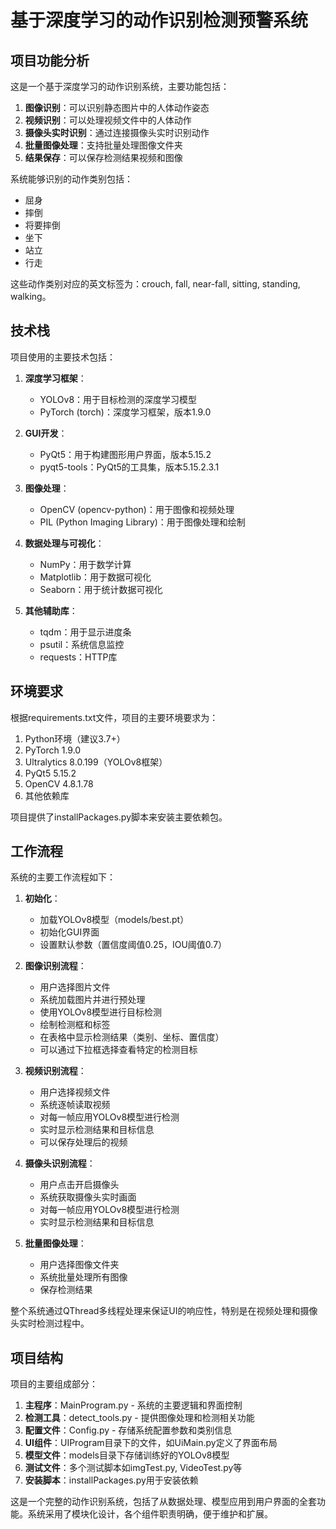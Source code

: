# 基于深度学习的动作识别检测预警系统
## 项目功能分析

这是一个基于深度学习的动作识别系统，主要功能包括：

1. **图像识别**：可以识别静态图片中的人体动作姿态
2. **视频识别**：可以处理视频文件中的人体动作
3. **摄像头实时识别**：通过连接摄像头实时识别动作
4. **批量图像处理**：支持批量处理图像文件夹
5. **结果保存**：可以保存检测结果视频和图像

系统能够识别的动作类别包括：
- 屈身
- 摔倒
- 将要摔倒
- 坐下
- 站立
- 行走

这些动作类别对应的英文标签为：crouch, fall, near-fall, sitting, standing, walking。

## 技术栈

项目使用的主要技术包括：

1. **深度学习框架**：
   - YOLOv8：用于目标检测的深度学习模型
   - PyTorch (torch)：深度学习框架，版本1.9.0

2. **GUI开发**：
   - PyQt5：用于构建图形用户界面，版本5.15.2
   - pyqt5-tools：PyQt5的工具集，版本5.15.2.3.1

3. **图像处理**：
   - OpenCV (opencv-python)：用于图像和视频处理
   - PIL (Python Imaging Library)：用于图像处理和绘制

4. **数据处理与可视化**：
   - NumPy：用于数学计算
   - Matplotlib：用于数据可视化
   - Seaborn：用于统计数据可视化

5. **其他辅助库**：
   - tqdm：用于显示进度条
   - psutil：系统信息监控
   - requests：HTTP库

## 环境要求

根据requirements.txt文件，项目的主要环境要求为：

1. Python环境（建议3.7+）
2. PyTorch 1.9.0
3. Ultralytics 8.0.199（YOLOv8框架）
4. PyQt5 5.15.2
5. OpenCV 4.8.1.78
6. 其他依赖库

项目提供了installPackages.py脚本来安装主要依赖包。

## 工作流程

系统的主要工作流程如下：

1. **初始化**：
   - 加载YOLOv8模型（models/best.pt）
   - 初始化GUI界面
   - 设置默认参数（置信度阈值0.25，IOU阈值0.7）

2. **图像识别流程**：
   - 用户选择图片文件
   - 系统加载图片并进行预处理
   - 使用YOLOv8模型进行目标检测
   - 绘制检测框和标签
   - 在表格中显示检测结果（类别、坐标、置信度）
   - 可以通过下拉框选择查看特定的检测目标

3. **视频识别流程**：
   - 用户选择视频文件
   - 系统逐帧读取视频
   - 对每一帧应用YOLOv8模型进行检测
   - 实时显示检测结果和目标信息
   - 可以保存处理后的视频

4. **摄像头识别流程**：
   - 用户点击开启摄像头
   - 系统获取摄像头实时画面
   - 对每一帧应用YOLOv8模型进行检测
   - 实时显示检测结果和目标信息

5. **批量图像处理**：
   - 用户选择图像文件夹
   - 系统批量处理所有图像
   - 保存检测结果

整个系统通过QThread多线程处理来保证UI的响应性，特别是在视频处理和摄像头实时检测过程中。

## 项目结构

项目的主要组成部分：

1. **主程序**：MainProgram.py - 系统的主要逻辑和界面控制
2. **检测工具**：detect_tools.py - 提供图像处理和检测相关功能
3. **配置文件**：Config.py - 存储系统配置参数和类别信息
4. **UI组件**：UIProgram目录下的文件，如UiMain.py定义了界面布局
5. **模型文件**：models目录下存储训练好的YOLOv8模型
6. **测试文件**：多个测试脚本如imgTest.py, VideoTest.py等
7. **安装脚本**：installPackages.py用于安装依赖

这是一个完整的动作识别系统，包括了从数据处理、模型应用到用户界面的全套功能。系统采用了模块化设计，各个组件职责明确，便于维护和扩展。
